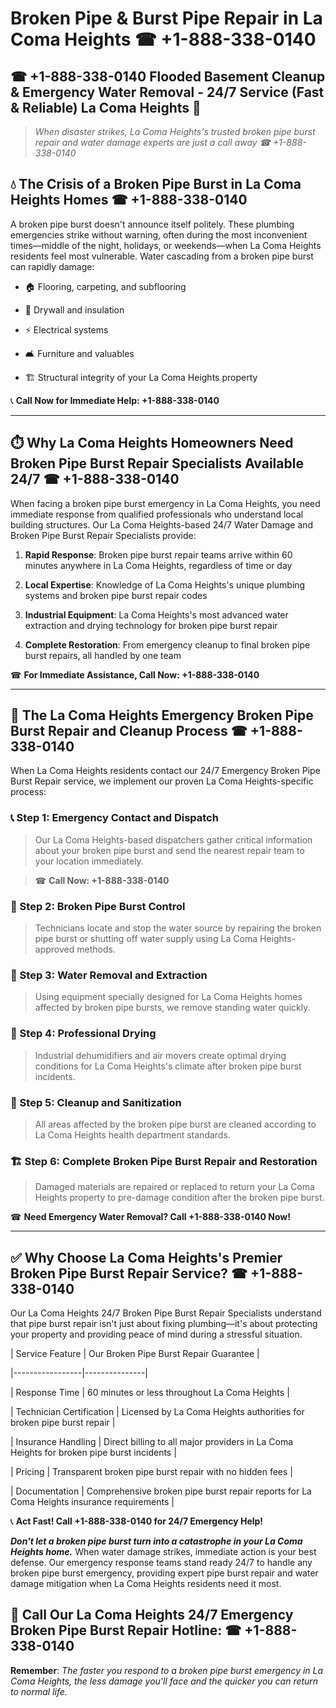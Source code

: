 # Broken Pipe & Burst Pipe Repair in La Coma Heights ☎ +1-888-338-0140  
## ☎ +1-888-338-0140 Flooded Basement Cleanup & Emergency Water Removal - 24/7 Service (Fast & Reliable) La Coma Heights 🚨  

> *When disaster strikes, La Coma Heights's trusted broken pipe burst repair and water damage experts are just a call away ☎ +1-888-338-0140*  

## 💧 The Crisis of a Broken Pipe Burst in La Coma Heights Homes ☎ +1-888-338-0140  

A broken pipe burst doesn't announce itself politely. These plumbing emergencies strike without warning, often during the most inconvenient times—middle of the night, holidays, or weekends—when La Coma Heights residents feel most vulnerable. Water cascading from a broken pipe burst can rapidly damage:  

* 🏠 Flooring, carpeting, and subflooring  
* 🧱 Drywall and insulation  
* ⚡ Electrical systems  
* 🛋️ Furniture and valuables  
* 🏗️ Structural integrity of your La Coma Heights property  

📞 **Call Now for Immediate Help: +1-888-338-0140**  

---  

## ⏱️ Why La Coma Heights Homeowners Need Broken Pipe Burst Repair Specialists Available 24/7 ☎ +1-888-338-0140  

When facing a broken pipe burst emergency in La Coma Heights, you need immediate response from qualified professionals who understand local building structures. Our La Coma Heights-based 24/7 Water Damage and Broken Pipe Burst Repair Specialists provide:  

1. **Rapid Response**: Broken pipe burst repair teams arrive within 60 minutes anywhere in La Coma Heights, regardless of time or day  
2. **Local Expertise**: Knowledge of La Coma Heights's unique plumbing systems and broken pipe burst repair codes  
3. **Industrial Equipment**: La Coma Heights's most advanced water extraction and drying technology for broken pipe burst repair  
4. **Complete Restoration**: From emergency cleanup to final broken pipe burst repairs, all handled by one team  

☎ **For Immediate Assistance, Call Now: +1-888-338-0140**  

---  

## 🔧 The La Coma Heights Emergency Broken Pipe Burst Repair and Cleanup Process ☎ +1-888-338-0140  

When La Coma Heights residents contact our 24/7 Emergency Broken Pipe Burst Repair service, we implement our proven La Coma Heights-specific process:  

### 📞 Step 1: Emergency Contact and Dispatch  
> Our La Coma Heights-based dispatchers gather critical information about your broken pipe burst and send the nearest repair team to your location immediately.  
> ☎ **Call Now: +1-888-338-0140**  

### 🚿 Step 2: Broken Pipe Burst Control  
> Technicians locate and stop the water source by repairing the broken pipe burst or shutting off water supply using La Coma Heights-approved methods.  

### 🌊 Step 3: Water Removal and Extraction  
> Using equipment specially designed for La Coma Heights homes affected by broken pipe bursts, we remove standing water quickly.  

### 💨 Step 4: Professional Drying  
> Industrial dehumidifiers and air movers create optimal drying conditions for La Coma Heights's climate after broken pipe burst incidents.  

### 🧼 Step 5: Cleanup and Sanitization  
> All areas affected by the broken pipe burst are cleaned according to La Coma Heights health department standards.  

### 🏗️ Step 6: Complete Broken Pipe Burst Repair and Restoration  
> Damaged materials are repaired or replaced to return your La Coma Heights property to pre-damage condition after the broken pipe burst.  

☎ **Need Emergency Water Removal? Call +1-888-338-0140 Now!**  

---  

## ✅ Why Choose La Coma Heights's Premier Broken Pipe Burst Repair Service? ☎ +1-888-338-0140  

Our La Coma Heights 24/7 Broken Pipe Burst Repair Specialists understand that pipe burst repair isn't just about fixing plumbing—it's about protecting your property and providing peace of mind during a stressful situation.  

| Service Feature | Our Broken Pipe Burst Repair Guarantee |  
|-----------------|---------------|  
| Response Time | 60 minutes or less throughout La Coma Heights |  
| Technician Certification | Licensed by La Coma Heights authorities for broken pipe burst repair |  
| Insurance Handling | Direct billing to all major providers in La Coma Heights for broken pipe burst incidents |  
| Pricing | Transparent broken pipe burst repair with no hidden fees |  
| Documentation | Comprehensive broken pipe burst repair reports for La Coma Heights insurance requirements |  

📞 **Act Fast! Call +1-888-338-0140 for 24/7 Emergency Help!**  

***Don't let a broken pipe burst turn into a catastrophe in your La Coma Heights home.*** When water damage strikes, immediate action is your best defense. Our emergency response teams stand ready 24/7 to handle any broken pipe burst emergency, providing expert pipe burst repair and water damage mitigation when La Coma Heights residents need it most.  

## 📱 Call Our La Coma Heights 24/7 Emergency Broken Pipe Burst Repair Hotline: ☎ +1-888-338-0140  

**Remember**: *The faster you respond to a broken pipe burst emergency in La Coma Heights, the less damage you'll face and the quicker you can return to normal life.*
